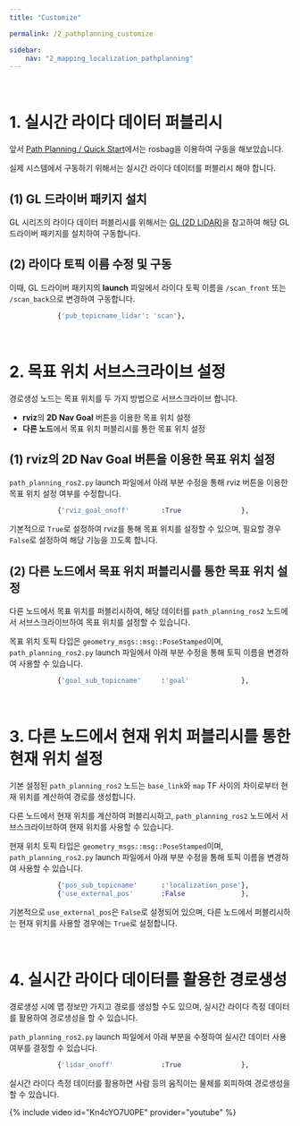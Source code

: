 ```yaml
---
title: "Customize"

permalink: /2_pathplanning_customize

sidebar:
    nav: "2_mapping_localization_pathplanning"
---
```


<br/>




# 1. 실시간 라이다 데이터 퍼블리시

앞서 [Path Planning / Quick Start]({{site.url}}/2_pathplanning_quickstart)에서는 rosbag을 이용하여 구동을 해보았습니다.

실제 시스템에서 구동하기 위해서는 실시간 라이다 데이터를 퍼블리시 해야 합니다.

## (1) GL 드라이버 패키지 설치

GL 시리즈의 라이다 데이터 퍼블리시를 위해서는 [GL (2D LiDAR)]({{site.url}}/1_gl)을 참고하여 해당 GL 드라이버 패키지를 설치하여 구동합니다.

## (2) 라이다 토픽 이름 수정 및 구동

이때, GL 드라이버 패키지의 **launch** 파일에서 라이다 토픽 이름을 `/scan_front` 또는 `/scan_back`으로 변경하여 구동합니다.

```python
            {'pub_topicname_lidar': 'scan'},
```

<br/>




# 2. 목표 위치 서브스크라이브 설정

경로생성 노드는 목표 위치를 두 가지 방법으로 서브스크라이브 합니다.

- **rviz**의 **2D Nav Goal** 버튼을 이용한 목표 위치 설정
- **다른 노드**에서 목표 위치 퍼블리시를 통한 목표 위치 설정

## (1) **rviz**의 **2D Nav Goal** 버튼을 이용한 목표 위치 설정

`path_planning_ros2.py` launch 파일에서 아래 부분 수정을 통해 rviz 버튼을 이용한 목표 위치 설정 여부를 수정합니다.

```python
            {'rviz_goal_onoff'        :True               },
```

기본적으로 ``True``로 설정하여 rviz를 통해 목표 위치를 설정할 수 있으며, 필요할 경우 `False`로 설정하여 해당 기능을 끄도록 합니다.

## (2) 다른 노드에서 목표 위치 퍼블리시를 통한 목표 위치 설정

다른 노드에서 목표 위치를 퍼블리시하여, 해당 데이터를 `path_planning_ros2` 노드에서 서브스크라이브하여 목표 위치를 설정할 수 있습니다.

목표 위치 토픽 타입은 `geometry_msgs::msg::PoseStamped`이며, `path_planning_ros2.py` launch 파일에서 아래 부분 수정을 통해 토픽 이름을 변경하여 사용할 수 있습니다.

```python
            {'goal_sub_topicname'     :'goal'             },
```

<br/>




# 3. 다른 노드에서 현재 위치 퍼블리시를 통한 현재 위치 설정

기본 설정된 `path_planning_ros2` 노드는 `base_link`와 `map` TF 사이의 차이로부터 현재 위치를 계산하여 경로를 생성합니다.

다른 노드에서 현재 위치를 계산하여 퍼블리시하고, `path_planning_ros2` 노드에서 서브스크라이브하여 현재 위치를 사용할 수 있습니다.

현재 위치 토픽 타입은 `geometry_msgs::msg::PoseStamped`이며, `path_planning_ros2.py` launch 파일에서 아래 부분 수정을 통해 토픽 이름을 변경하여 사용할 수 있습니다.

```python
            {'pos_sub_topicname'      :'localization_pose'},
            {'use_external_pos'       :False              },
```

기본적으로 `use_external_pos`은 `False`로 설정되어 있으며, 다른 노드에서 퍼블리시하는 현재 위치를 사용할 경우에는 `True`로 설정합니다.

<br/>




# 4. 실시간 라이다 데이터를 활용한 경로생성

경로생성 시에 맵 정보만 가지고 경로를 생성할 수도 있으며, 실시간 라이다 측정 데이터를 활용하여 경로생성을 할 수 있습니다.

`path_planning_ros2.py` launch 파일에서 아래 부분을 수정하여 실시간 데이터 사용 여부를 결정할 수 있습니다.

```python
            {'lidar_onoff'            :True               },
```

실시간 라이다 측정 데이터를 활용하면 사람 등의 움직이는 물체를 회피하여 경로생성을 할 수 있습니다.

{% include video id="Kn4cYO7U0PE" provider="youtube" %}